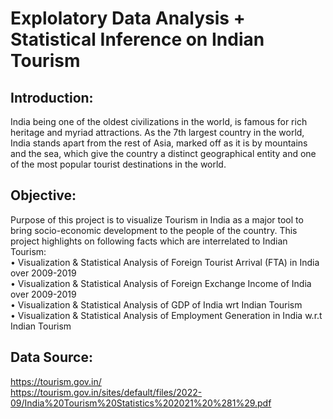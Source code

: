 # Explolatory Data Analysis + Statistical Inference on Indian Tourism
## Introduction:
India being one of the oldest civilizations in the world, is famous for rich heritage and myriad attractions. As the 7th largest country in the world, India stands apart from the rest of Asia, marked off as it is by mountains and the sea, which give the country a distinct geographical entity and one of the most popular tourist destinations in the world.
## Objective:
Purpose of this project is to visualize Tourism in India as a major tool to bring socio-economic development to the people of the country. This project highlights on following facts which are interrelated to Indian Tourism: <br>
•	Visualization & Statistical Analysis of Foreign Tourist Arrival (FTA) in India over 2009-2019 <br>
•	Visualization & Statistical Analysis of Foreign Exchange Income of India over 2009-2019 <br>
•	Visualization & Statistical Analysis of GDP of India wrt Indian Tourism <br>
•	Visualization & Statistical Analysis of Employment Generation in India w.r.t Indian Tourism <br>
## Data Source:
https://tourism.gov.in/ <br>
https://tourism.gov.in/sites/default/files/2022-09/India%20Tourism%20Statistics%202021%20%281%29.pdf
